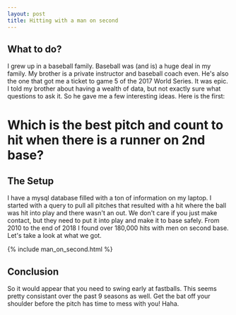 ```yaml
---
layout: post
title: Hitting with a man on second
---
```

## What to do?

I grew up in a baseball family. Baseball was (and is) a huge deal in my family.
My brother is a private instructor and baseball coach even. He's also the one that
got me a ticket to game 5 of the 2017 World Series. It was epic. I told my 
brother about having a wealth of data, but not exactly sure what questions
to ask it. So he gave me a few interesting ideas. Here is the first:

# Which is the best pitch and count to hit when there is a runner on 2nd base?

## The Setup

I have a mysql database filled with a ton of information on my laptop. I started 
with a query to pull all pitches that resulted with a hit where the ball was hit
into play and there wasn't an out. We don't care if you just make contact, but 
they need to put it into play and make it to base safely.  From 2010 to the end 
of 2018 I found over 180,000 hits with men on second base. Let's take a look at
what we got.

{% include man_on_second.html %}

## Conclusion
So it would appear that you need to swing early at fastballs. This seems 
pretty consistant over the past 9 seasons as well. Get the bat off
your shoulder before the pitch has time to mess with you! Haha. 
